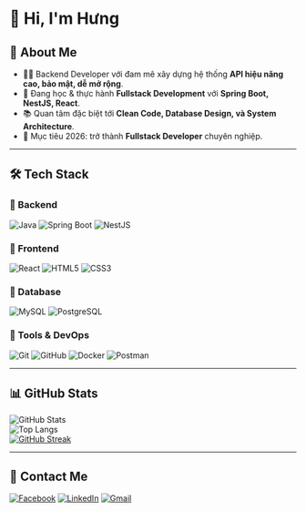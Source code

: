 # 👋 Hi, I'm Hưng  

## 🚀 About Me
- 🧑‍💻 Backend Developer với đam mê xây dựng hệ thống **API hiệu năng cao, bảo mật, dễ mở rộng**.  
- 🌱 Đang học & thực hành **Fullstack Development** với **Spring Boot, NestJS, React**.  
- 📚 Quan tâm đặc biệt tới **Clean Code, Database Design, và System Architecture**.  
- 🎯 Mục tiêu 2026: trở thành **Fullstack Developer** chuyên nghiệp.  

---

## 🛠 Tech Stack  

### 🔹 Backend
![Java](https://img.shields.io/badge/Java-ED8B00?style=for-the-badge&logo=java&logoColor=white)
![Spring Boot](https://img.shields.io/badge/Spring%20Boot-6DB33F?style=for-the-badge&logo=springboot&logoColor=white)
![NestJS](https://img.shields.io/badge/NestJS-E0234E?style=for-the-badge&logo=nestjs&logoColor=white)

### 🔹 Frontend
![React](https://img.shields.io/badge/React-20232A?style=for-the-badge&logo=react&logoColor=61DAFB)
![HTML5](https://img.shields.io/badge/HTML5-E34F26?style=for-the-badge&logo=html5&logoColor=white)
![CSS3](https://img.shields.io/badge/CSS3-1572B6?style=for-the-badge&logo=css3&logoColor=white)

### 🔹 Database
![MySQL](https://img.shields.io/badge/MySQL-005C84?style=for-the-badge&logo=mysql&logoColor=white)
![PostgreSQL](https://img.shields.io/badge/PostgreSQL-316192?style=for-the-badge&logo=postgresql&logoColor=white)

### 🔹 Tools & DevOps
![Git](https://img.shields.io/badge/Git-F05033?style=for-the-badge&logo=git&logoColor=white)
![GitHub](https://img.shields.io/badge/GitHub-181717?style=for-the-badge&logo=github&logoColor=white)
![Docker](https://img.shields.io/badge/Docker-2496ED?style=for-the-badge&logo=docker&logoColor=white)
![Postman](https://img.shields.io/badge/Postman-FF6C37?style=for-the-badge&logo=postman&logoColor=white)

---

## 📊 GitHub Stats
![GitHub Stats](https://github-readme-stats.vercel.app/api?username=dophuochung2428&show_icons=true&theme=radical)  
![Top Langs](https://github-readme-stats.vercel.app/api/top-langs/?username=dophuochung2428&layout=compact&theme=radical)  
[![GitHub Streak](https://streak-stats.demolab.com?user=dophuochung2428&theme=dark)](https://git.io/streak-stats)

---

## 🔗 Contact Me
[![Facebook](https://img.shields.io/badge/Facebook-1877F2?style=for-the-badge&logo=facebook&logoColor=white)](https://facebook.com/yourprofile)
[![LinkedIn](https://img.shields.io/badge/LinkedIn-0A66C2?style=for-the-badge&logo=linkedin&logoColor=white)](https://linkedin.com/in/yourprofile)
[![Gmail](https://img.shields.io/badge/Gmail-D14)]()
